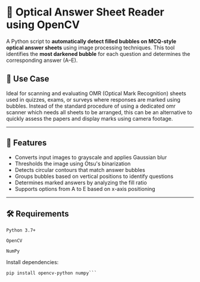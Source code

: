 # 📝 Optical Answer Sheet Reader using OpenCV

A Python script to **automatically detect filled bubbles on MCQ-style optical answer sheets** using image processing techniques. This tool identifies the **most darkened bubble** for each question and determines the corresponding answer (A–E).

## 📸 Use Case

Ideal for scanning and evaluating OMR (Optical Mark Recognition) sheets used in quizzes, exams, or surveys where responses are marked using bubbles.
Instead of the standard procedure of using a dedicated omr scanner which needs all sheets to be arranged, this can be an alternative to quickly assess the papers and display marks using camera footage.

---

## 🔧 Features

- Converts input images to grayscale and applies Gaussian blur
- Thresholds the image using Otsu's binarization
- Detects circular contours that match answer bubbles
- Groups bubbles based on vertical positions to identify questions
- Determines marked answers by analyzing the fill ratio
- Supports options from A to E based on x-axis positioning

---

## 🛠️ Requirements

    Python 3.7+

    OpenCV

    NumPy

Install dependencies:
```
pip install opencv-python numpy```
